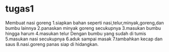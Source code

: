 # tugas1
Membuat nasi goreng
1.siapkan bahan seperti nasi,telur,minyak,goreng,dan bumbu lainnya
2.panaskan minyak goreng secukupnya 
3.masukan bumbu hingga harum
4.masukan telur Dengan bumbu yang sudah di tumis
5.masukan nasi secukupnya
6.aduk sampai masak
7.tambahkan kecap dan saus
8.nasi.goreng panas siap di hidangkan.
